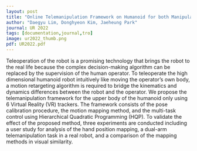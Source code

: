 ```yaml
---
layout: post
title: "Online Telemanipulation Framework on Humanoid for both Manipulation and Imitation"
author: "Daegyu Lim, Donghyeon Kim, Jaeheung Park"
journal: UR 2022
tags: [documentation,journal,tro]
image: ur2022_thumb.png
pdf: UR2022.pdf
---
```

Teleoperation of the robot is a promising technology that brings the robot to the real life because the complex decision-making algorithm can be replaced by the supervision of the human operator. To teleoperate the high dimensional humanoid robot intuitively like moving the operator’s own body, a motion retargeting algorithm is required to bridge the kinematics and dynamics differences between the robot and the operator. We propose the telemanipulation framework for the upper body of the humanoid only using 6 Virtual Reality (VR) trackers. The framework consists of the pose calibration procedure, the motion mapping method, and the multi-task control using Hierarchical Quadratic Programming (HQP). To validate the effect of the proposed method, three experiments are conducted including a user study for analysis of the hand position mapping, a dual-arm telemanipulation task in a real robot, and a comparison of the mapping methods in visual similarity.

